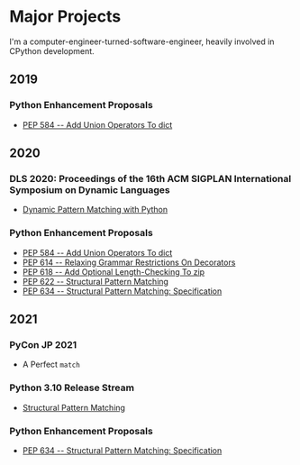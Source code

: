 Major Projects
==============

I'm a computer-engineer-turned-software-engineer, heavily involved in CPython development.

2019
----

### Python Enhancement Proposals

- [PEP 584 -- Add Union Operators To dict](https://www.python.org/dev/peps/pep-0584)

2020
----

### DLS 2020: Proceedings of the 16th ACM SIGPLAN International Symposium on Dynamic Languages

- [Dynamic Pattern Matching with Python](https://dl.acm.org/doi/10.1145/3426422.3426983)

### Python Enhancement Proposals

- [PEP 584 -- Add Union Operators To dict](https://www.python.org/dev/peps/pep-0584)
- [PEP 614 -- Relaxing Grammar Restrictions On Decorators](https://www.python.org/dev/peps/pep-0614)
- [PEP 618 -- Add Optional Length-Checking To zip](https://www.python.org/dev/peps/pep-0618)
- [PEP 622 -- Structural Pattern Matching](https://www.python.org/dev/peps/pep-0622)
- [PEP 634 -- Structural Pattern Matching: Specification](https://www.python.org/dev/peps/pep-0634)

2021
----

### PyCon JP 2021
- A Perfect `match`

### Python 3.10 Release Stream

- [Structural Pattern Matching](https://www.youtube.com/watch?v=AHT2l3hcIJg&t=2646s)

### Python Enhancement Proposals

- [PEP 634 -- Structural Pattern Matching: Specification](https://www.python.org/dev/peps/pep-0634)
